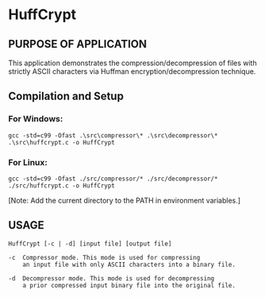 # HuffCrypt

## PURPOSE OF APPLICATION
This application demonstrates the compression/decompression of files with strictly ASCII characters via Huffman encryption/decompression technique.

## Compilation and Setup

### For Windows:
	gcc -std=c99 -Ofast .\src\compressor\* .\src\decompressor\* .\src\huffcrypt.c -o HuffCrypt

### For Linux:
	gcc -std=c99 -Ofast ./src/compressor/* ./src/decompressor/* ./src/huffcrypt.c -o HuffCrypt

[Note: Add the current directory to the PATH in environment variables.]

## USAGE

	HuffCrypt [-c | -d] [input file] [output file]

	-c	Compressor mode. This mode is used for compressing
		an input file with only ASCII characters into a binary file.
	
	-d	Decompressor mode. This mode is used for decompressing
		a prior compressed input binary file into the original file.